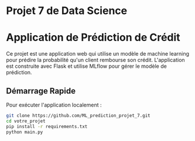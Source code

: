 # Projet 7 de Data Science

# Application de Prédiction de Crédit

Ce projet est une application web qui utilise un modèle de machine learning pour prédire la probabilité qu'un client rembourse son crédit. L'application est construite avec Flask et utilise MLflow pour gérer le modèle de prédiction.

## Démarrage Rapide

Pour exécuter l'application localement :

```bash
git clone https://github.com/ML_prediction_projet_7.git
cd votre_projet
pip install -r requirements.txt
python main.py
